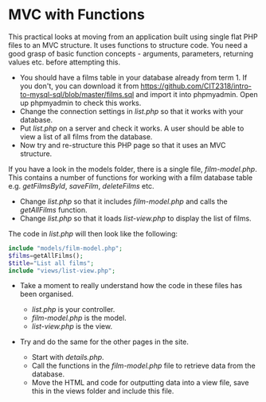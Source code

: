 # MVC with Functions

This practical looks at moving from an application built using single flat PHP files to an MVC structure. It uses functions to structure code. You need a good grasp of basic function concepts - arguments, parameters, returning values etc. before attempting this.
* You should have a films table in your database already from term 1. If you don't, you can download it from https://github.com/CIT2318/intro-to-mysql-sql/blob/master/films.sql and import it into phpmyadmin. Open up phpmyadmin to check this works.
* Change the connection settings in *list.php* so that it works with your database.
* Put  *list.php* on a server and check it works. A user should be able to view a list of all films from the database.
* Now try and re-structure this PHP page so that it uses an MVC structure.

If you have a look in the models folder, there is a single file, *film-model.php*. This contains a number of functions for working with a film database table e.g. *getFilmsById*, *saveFilm*, *deleteFilms* etc.

* Change *list.php* so that it includes *film-model.php* and calls the *getAllFilms* function.
* Change *list.php* so that it loads *list-view.php* to display the list of films.

 The code in *list.php* will then look like the following:

```php
include "models/film-model.php";
$films=getAllFilms();
$title="List all films";
include "views/list-view.php";
```

* Take a moment to really understand how the code in these files has been organised.
  - *list.php* is your controller.
  - *film-model.php* is the model.
  - *list-view.php* is the view.

* Try and do the same for the other pages in the site.
  * Start with *details.php*.
  * Call the functions in the *film-model.php* file to retrieve data from the database.
  * Move the HTML and code for outputting data into a view file, save this in the views folder and include this file.
